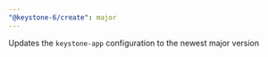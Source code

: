 ```yaml
---
"@keystone-6/create": major
---
```


Updates the `keystone-app` configuration to the newest major version
